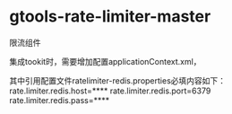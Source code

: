 # gtools-rate-limiter-master
限流组件

集成tookit时，需要增加配置applicationContext.xml，
<import resource="applicationContext-rateLimiter.xml"/>
<bean class="org.springframework.beans.factory.config.PropertyPlaceholderConfigurer">
    <property name="location" value="classpath:/ratelimiter-redis.properties"/>
</bean>

其中引用配置文件ratelimiter-redis.properties必填内容如下：
rate.limiter.redis.host=****
rate.limiter.redis.port=6379
rate.limiter.redis.pass=****
